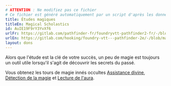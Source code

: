 ```yaml
---
# ATTENTION : Ne modifiez pas ce fichier
# Ce fichier est généré automatiquement par un script d'après les données du module Foundry VTT officiel et de sa traduction
title: Études magiques
titleEn: Magical Scholastics
id: AuIE19F9rY3YvXf6
urlFr: https://gitlab.com/pathfinder-fr/foundryvtt-pathfinder2-fr/-/blob/master/data/feats/AuIE19F9rY3YvXf6.htm
urlEn: https://gitlab.com/hooking/foundry-vtt---pathfinder-2e/-/blob/master/packs/data/feats.db/magical-scholastics.json
layout: dons
---
```

Alors que l'étude est la clé de votre succès, un peu de magie est toujours un outil utile lorsqu'il s'agit de découvrir les secrets du passé.

Vous obtenez les tours de magie innés occultes [Assistance divine](../sorts/assistance-divine.html), [Détection de la magie](../actions/détection-de-la-magie.html) et [Lecture de l'aura](../sorts/lecture-de-l-aura.html).
